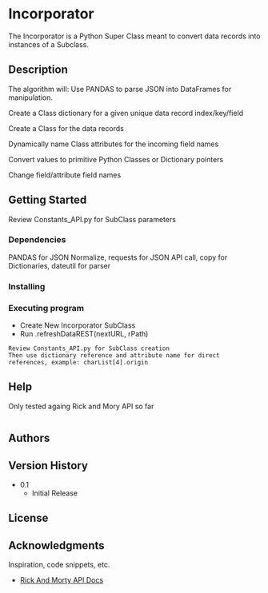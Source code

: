# Incorporator

The Incorporator is a Python Super Class meant to convert data records into instances of a Subclass.

## Description

The algorithm will:
  Use PANDAS to parse JSON into DataFrames for manipulation.
  
  Create a Class dictionary for a given unique data record index/key/field
  
  Create a Class for the data records
  
  Dynamically name Class attributes for the incoming field names
  
  Convert values to primitive Python Classes or Dictionary pointers
  
  Change field/attribute field names

## Getting Started

Review Constants_API.py for SubClass parameters

### Dependencies

PANDAS for JSON Normalize, requests for JSON API call, copy for Dictionaries, dateutil for parser

### Installing

### Executing program

* Create New Incorporator SubClass
* Run <New Incorporator SubClass>.refreshDataREST(nextURL, rPath)
```
Review Constants_API.py for SubClass creation
Then use dictionary reference and attribute name for direct references, example: charList[4].origin
```

## Help

Only tested againg Rick and Mory API so far
```

```

## Authors


## Version History

* 0.1
    * Initial Release

## License


## Acknowledgments

Inspiration, code snippets, etc.
* [Rick And Morty API Docs](https://rickandmortyapi.com/documentation)
